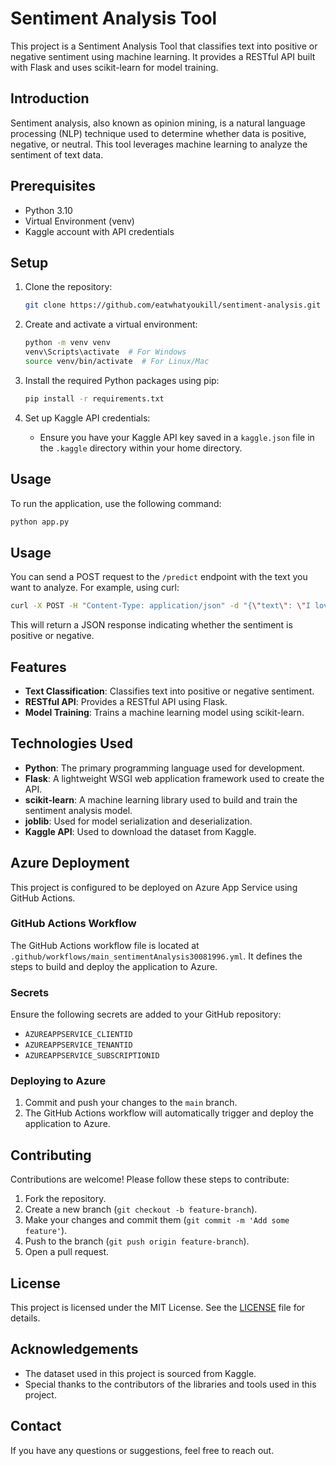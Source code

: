# Sentiment Analysis Tool

This project is a Sentiment Analysis Tool that classifies text into positive or negative sentiment using machine learning. It provides a RESTful API built with Flask and uses scikit-learn for model training.

## Introduction

Sentiment analysis, also known as opinion mining, is a natural language processing (NLP) technique used to determine whether data is positive, negative, or neutral. This tool leverages machine learning to analyze the sentiment of text data.

## Prerequisites

- Python 3.10
- Virtual Environment (venv)
- Kaggle account with API credentials

## Setup

1. Clone the repository:
    ```bash
    git clone https://github.com/eatwhatyoukill/sentiment-analysis.git
    ```

2. Create and activate a virtual environment:
    ```bash
    python -m venv venv
    venv\Scripts\activate  # For Windows
    source venv/bin/activate  # For Linux/Mac
    ```

3. Install the required Python packages using pip:
    ```bash
    pip install -r requirements.txt
    ```

4. Set up Kaggle API credentials:
    - Ensure you have your Kaggle API key saved in a `kaggle.json` file in the `.kaggle` directory within your home directory.

## Usage

To run the application, use the following command:

```bash
python app.py
```

## Usage

You can send a POST request to the `/predict` endpoint with the text you want to analyze. For example, using curl:

```bash
curl -X POST -H "Content-Type: application/json" -d "{\"text\": \"I love this product!\"}" http://127.0.0.1:5000/predict
```

This will return a JSON response indicating whether the sentiment is positive or negative.

## Features

- **Text Classification**: Classifies text into positive or negative sentiment.
- **RESTful API**: Provides a RESTful API using Flask.
- **Model Training**: Trains a machine learning model using scikit-learn.

## Technologies Used

- **Python**: The primary programming language used for development.
- **Flask**: A lightweight WSGI web application framework used to create the API.
- **scikit-learn**: A machine learning library used to build and train the sentiment analysis model.
- **joblib**: Used for model serialization and deserialization.
- **Kaggle API**: Used to download the dataset from Kaggle.

## Azure Deployment

This project is configured to be deployed on Azure App Service using GitHub Actions.

### GitHub Actions Workflow

The GitHub Actions workflow file is located at `.github/workflows/main_sentimentAnalysis30081996.yml`. It defines the steps to build and deploy the application to Azure.

### Secrets

Ensure the following secrets are added to your GitHub repository:

- `AZUREAPPSERVICE_CLIENTID`
- `AZUREAPPSERVICE_TENANTID`
- `AZUREAPPSERVICE_SUBSCRIPTIONID`

### Deploying to Azure

1. Commit and push your changes to the `main` branch.
2. The GitHub Actions workflow will automatically trigger and deploy the application to Azure.

## Contributing

Contributions are welcome! Please follow these steps to contribute:

1. Fork the repository.
2. Create a new branch (`git checkout -b feature-branch`).
3. Make your changes and commit them (`git commit -m 'Add some feature'`).
4. Push to the branch (`git push origin feature-branch`).
5. Open a pull request.

## License

This project is licensed under the MIT License. See the [LICENSE](LICENSE) file for details.

## Acknowledgements

- The dataset used in this project is sourced from Kaggle.
- Special thanks to the contributors of the libraries and tools used in this project.

## Contact

If you have any questions or suggestions, feel free to reach out.